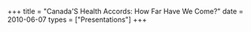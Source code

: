 +++
title = "Canada'S Health Accords: How Far Have We Come?"
date = 2010-06-07
types = ["Presentations"]
+++
